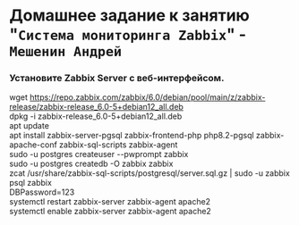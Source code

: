 # Домашнее задание к занятию "`Система мониторинга Zabbix`" - `Мешенин Андрей`
### Установите Zabbix Server с веб-интерфейсом.  
wget https://repo.zabbix.com/zabbix/6.0/debian/pool/main/z/zabbix-release/zabbix-release_6.0-5+debian12_all.deb  
dpkg -i zabbix-release_6.0-5+debian12_all.deb  
apt update  
apt install zabbix-server-pgsql zabbix-frontend-php php8.2-pgsql zabbix-apache-conf zabbix-sql-scripts zabbix-agent  
sudo -u postgres createuser --pwprompt zabbix  
sudo -u postgres createdb -O zabbix zabbix  
zcat /usr/share/zabbix-sql-scripts/postgresql/server.sql.gz | sudo -u zabbix psql zabbix  
DBPassword=123  
systemctl restart zabbix-server zabbix-agent apache2  
systemctl enable zabbix-server zabbix-agent apache2  



